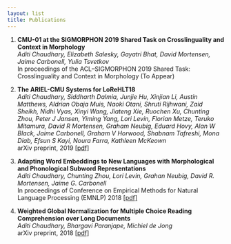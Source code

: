 ```yaml
---
layout: list
title: Publications
---
```


1. __CMU-01 at the SIGMORPHON 2019 Shared Task on Crosslinguality and Context in Morphology__ <br>
   *Aditi Chaudhary, Elizabeth Salesky, Gayatri Bhat, David Mortensen, Jaime Carbonell, Yulia Tsvetkov* <br>
   In proceedings of the ACL–SIGMORPHON 2019 Shared Task: Crosslinguality and Context in Morphology (To Appear)

2. __The ARIEL-CMU Systems for LoReHLT18__ <br>
    *Aditi Chaudhary, Siddharth Dalmia, Junjie Hu, Xinjian Li, Austin Matthews, Aldrian Obaja Muis, Naoki Otani, Shruti Rijhwani, Zaid Sheikh, Nidhi Vyas, Xinyi Wang, Jiateng Xie, Ruochen Xu, Chunting Zhou, Peter J Jansen, Yiming Yang, Lori Levin, Florian Metze, Teruko Mitamura, David R Mortensen, Graham Neubig, Eduard Hovy, Alan W Black, Jaime Carbonell, Graham V Horwood, Shabnam Tafreshi, Mona Diab, Efsun S Kayi, Noura Farra, Kathleen McKeown*<br>
    arXiv preprint, 2019 [[pdf]](https://arxiv.org/pdf/1902.08899.pdf)

3. __Adapting Word Embeddings to New Languages with Morphological and Phonological Subword Representations__ <br>
   *Aditi Chaudhary, Chunting Zhou, Lori Levin, Grahan Neubig, David R. Mortensen, Jaime G. Carbonell* <br>
   In proceedings of Conference on Empirical Methods for Natural Language Processing (EMNLP) 2018 [[pdf]](https://arxiv.org/abs/1808.09500)
   
4. __Weighted Global Normalization for Multiple Choice Reading Comprehension over Long Documents__<br>
  *Aditi Chaudhary, Bhargavi Paranjape, Michiel de Jong*<br>
   arXiv preprint, 2018 [[pdf]](https://arxiv.org/pdf/1812.02253.pdf)
